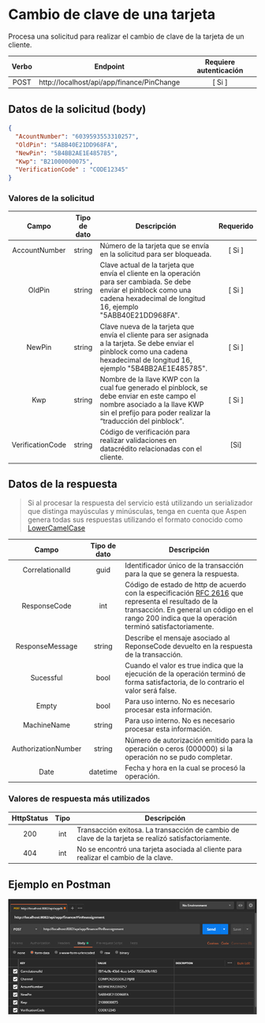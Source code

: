 # Cambio de clave de una tarjeta

Procesa una solicitud para realizar el cambio de clave de la tarjeta de un cliente.

| Verbo | Endpoint                                      | Requiere autenticación |
| :---: | --------------------------------------------- | :--------------------: |
| POST  | http://localhost/api/app/finance/PinChange |          [ Si ]        |

[^Segmentos de URL]: La información entre corchetes en la URL se denomina segmentos de URL y aplican solo para algunas operaciones. Cuando aparezcan en un ejemplo, deben ser reemplazados por sus valores correspondientes omitiendo los corchetes. Por ejemplo, sin en la URL de ejemplo apareciera http://localhost/api/operation/value/{value}, para establecer el valor de  `value` en la solicitud a la cadena `abc`, la URL final se vería de la siguiente forma: http://localhost/api/operation/value/abc 

## Datos de la solicitud (body)

```json
{
  "AcountNumber": "6039593553310257",
  "OldPin": "5ABB40E21DD968FA",
  "NewPin": "5B4BB2AE1E485785",
  "Kwp": "B21000000075",
  "VerificationCode" : "CODE12345"
}
```

### Valores de la solicitud

Campo | Tipo de dato| Descripción | Requerido
:---: | :--------:| ------------ | :-----:
AccountNumber | string | Número de la tarjeta que se envía en la solicitud para ser bloqueada. | [ Si ]
OldPin | string | Clave actual de la tarjeta que envía el cliente en la operación para ser cambiada. Se debe enviar el pinblock como una cadena hexadecimal de longitud 16, ejemplo "5ABB40E21DD968FA". | [ Si ]
NewPin | string | Clave nueva de la tarjeta que envía el cliente para ser asignada a la tarjeta. Se debe enviar el pinblock como una cadena hexadecimal de longitud 16, ejemplo "5B4BB2AE1E485785". | [ Si ]
Kwp | string | Nombre de la llave KWP con la cual fue generado el pinblock, se debe enviar en este campo el nombre asociado a la llave KWP sin el prefijo para poder realizar la “traducción del pinblock”. | [ Si ]
VerificationCode | string | Código de verificación para realizar validaciones en datacrédito relacionadas con el cliente. | [Si] 

## Datos de la respuesta

> Si al procesar la respuesta del servicio está utilizando un serializador que distinga mayúsculas y minúsculas, tenga en cuenta que Aspen genera todas sus respuestas utilizando el formato conocido como [LowerCamelCase](https://en.wikipedia.org/wiki/Camel_case)


Campo | Tipo de dato | Descripción | 
:---: | :--------: | ------------ |
CorrelationalId | guid |Identificador único de la transacción para la que se genera la respuesta.| 
ResponseCode | int| Código de estado de http de acuerdo con la especificación [RFC 2616](https://www.w3.org/Protocols/rfc2616/rfc2616-sec10.html) que representa el resultado de la transacción. En general un código en el rango 200 indica que la operación terminó satisfactoriamente.
ResponseMessage | string | Describe el mensaje asociado al ReponseCode devuelto en la respuesta de la transacción.
Sucessful | bool | Cuando el valor es true indica que la ejecución de la operación terminó de forma satisfactoria, de lo contrario el valor será false.
Empty | bool | Para uso interno. No es necesario procesar esta información.
MachineName | string | Para uso interno. No es necesario procesar esta información.
AuthorizationNumber | string | Número de autorización emitido para la operación o ceros (000000) si la operación no se pudo completar.
Date | datetime | Fecha y hora en la cual se procesó la operación.

### Valores de respuesta más utilizados

HttpStatus | Tipo | Descripción
:---: | :--------: | ------------
200 | int | Transacción exitosa. La transacción de cambio de clave de la tarjeta se realizó satisfactoriamente. 
404 | int | No se encontró una tarjeta asociada al cliente para realizar el cambio de la clave.

## Ejemplo en Postman

![POSTMAN](Perform-PinReassignment.png)
